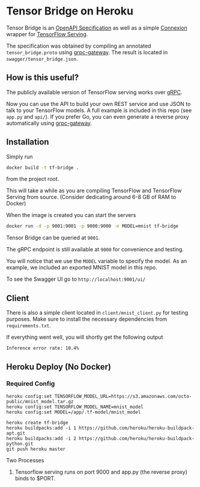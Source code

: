 # Tensor Bridge on Heroku

Tensor Bridge is an [OpenAPI Specification](https://github.com/OAI/OpenAPI-Specification) as well as a simple [Connexion](https://github.com/zalando/connexion) wrapper for [TensorFlow Serving](https://github.com/tensorflow/serving).

The specification was obtained by compiling an annotated `tensor_bridge.proto` using [grpc-gateway](https://github.com/grpc-ecosystem/grpc-gateway).
The result is located in `swagger/tensor_bridge.json`.

## How is this useful?

The publicly available version of TensorFlow serving works over [gRPC](http://www.grpc.io/).

Now you can use the API to build your own REST service and use JSON to talk to your TensorFlow models. A full example is included in this repo (see `app.py` and `api/`).
If you prefer Go, you can even generate a reverse proxy automatically using [grpc-gateway](https://github.com/grpc-ecosystem/grpc-gateway).

## Installation

Simply run 

```bash
docker build -t tf-bridge .
```
from the project root.

This will take a while as you are compiling TensorFlow and TensorFlow Serving from source.
(Consider dedicating around 6-8 GB of RAM to Docker)

When the image is created you can start the servers

```bash
docker run -d -p 9001:9001 -p 9000:9000 -e MODEL=mnist tf-bridge
```
Tensor Bridge can be queried at `9001`.

The gRPC endpoint is still available at `9000` for convenience and testing.

You will notice that we use the `MODEL` variable to specify the model. As an example, we included an exported MNIST model in this repo.

To see the Swagger UI go to `http://localhost:9001/ui/`

## Client

There is also a simple client located in `client/mnist_client.py` for testing purposes. Make sure to install the necessary dependencies from `requirements.txt`.

If everything went well, you will shortly get the following output

`Inference error rate: 10.4%`


## Heroku Deploy (No Docker)

### Required Config
```
heroku config:set TENSORFLOW_MODEL_URL=https://s3.amazonaws.com/octo-public/mnist_model.tar.gz
heroku config:set TENSORFLOW_MODEL_NAME=mnist_model
heroku config:set MODEL=/app/.tf-model/mnist_model
```

```
heroku create tf-bridge
heroku buildpacks:add -i 1 https://github.com/heroku/heroku-buildpack-apt.git
heroku buildpacks:add -i 2 https://github.com/heroku/heroku-buildpack-python.git
git push heroku master
```

Two Processes

1. Tensorflow serving runs on port 9000 and app.py (the reverse proxy) binds to $PORT.






